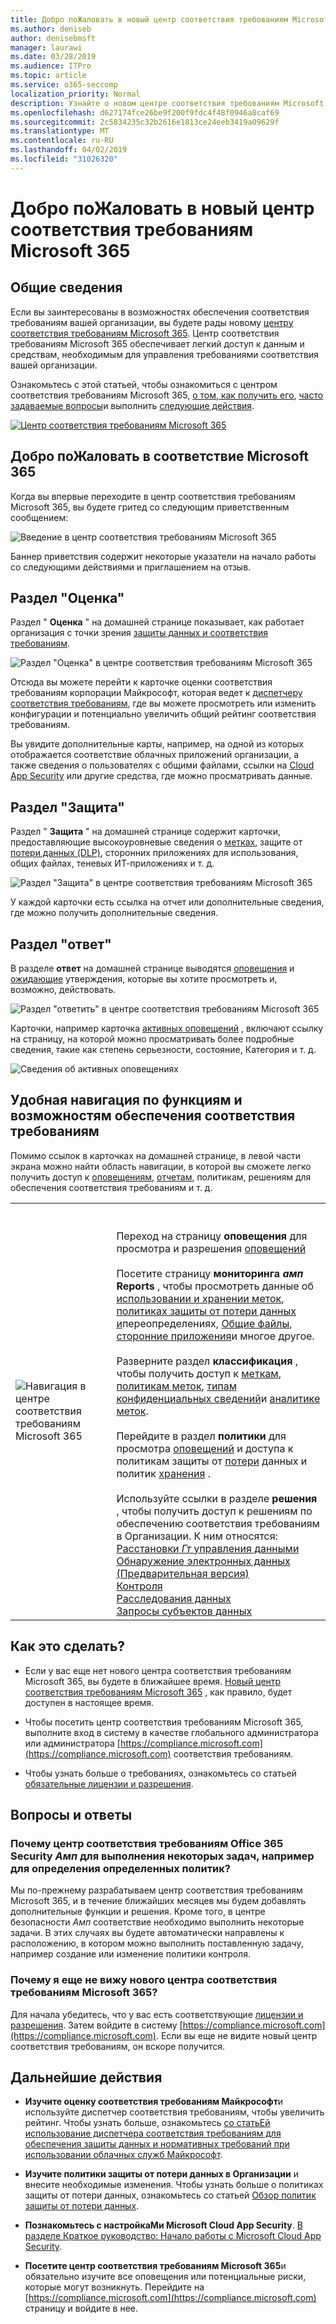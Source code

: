 ```yaml
---
title: Добро поЖаловать в новый центр соответствия требованиям Microsoft 365
ms.author: deniseb
author: denisebmsft
manager: laurawi
ms.date: 03/28/2019
ms.audience: ITPro
ms.topic: article
ms.service: o365-seccomp
localization_priority: Normal
description: Узнайте о новом центре соответствия требованиям Microsoft 365, в том числе о том, что оно содержит, как получить его и выполнить следующие действия.
ms.openlocfilehash: d627174fce26be9f200f9fdc4f48f0946a8caf69
ms.sourcegitcommit: 2c5834235c32b2616e1813ce24eeb3419a09629f
ms.translationtype: MT
ms.contentlocale: ru-RU
ms.lasthandoff: 04/02/2019
ms.locfileid: "31026320"
---
```

# <a name="welcome-to-your-all-new-microsoft-365-compliance-center"></a>Добро поЖаловать в новый центр соответствия требованиям Microsoft 365

## <a name="overview"></a>Общие сведения

Если вы заинтересованы в возможностях обеспечения соответствия требованиям вашей организации, вы будете рады новому [центру соответствия требованиям Microsoft 365](https://compliance.microsoft.com). Центр соответствия требованиям Microsoft 365 обеспечивает легкий доступ к данным и средствам, необходимым для управления требованиями соответствия вашей организации. 

Ознакомьтесь с этой статьей, чтобы ознакомиться с центром соответствия требованиям Microsoft 365, [о том, как получить его](#how-do-i-get-this), [часто задаваемые вопросы](#frequently-asked-questions)и выполнить [следующие действия](#next-steps).

[![Центр соответствия требованиям Microsoft 365](media/m365-compliance-center.png)](https://compliance.microsoft.com)

## <a name="welcome-to-microsoft-365-compliance"></a>Добро поЖаловать в соответствие Microsoft 365

Когда вы впервые переходите в центр соответствия требованиям Microsoft 365, вы будете гритед со следующим приветственным сообщением:

![Введение в центр соответствия требованиям Microsoft 365](media/m365-compliancecenter-welcomesteps.png)

Баннер приветствия содержит некоторые указатели на начало работы со следующими действиями и приглашением на отзыв.

## <a name="the-assess-section"></a>Раздел "Оценка"

Раздел " **Оценка** " на домашней странице показывает, как работает организация с точки зрения [защиты данных и соответствия требованиям](protect-access-to-data-and-services.md).

![Раздел "Оценка" в центре соответствия требованиям Microsoft 365](media/m365-compliance-center-assess.png)

Отсюда вы можете перейти к карточке оценки соответствия требованиям корпорации Майкрософт, которая ведет к [диспетчеру соответствия требованиям](meet-data-protection-and-regulatory-reqs-using-microsoft-cloud.md), где вы можете просмотреть или изменить конфигурации и потенциально увеличить общий рейтинг соответствия требованиям.

Вы увидите дополнительные карты, например, на одной из которых отображается соответствие облачных приложений организации, а также сведения о пользователях с общими файлами, ссылки на [Cloud App Security](https://docs.microsoft.com/cloud-app-security/) или другие средства, где можно просматривать данные.

## <a name="the-protect-section"></a>Раздел "Защита"

Раздел " **Защита** " на домашней странице содержит карточки, предоставляющие высокоуровневые сведения о [метках](labels.md), защите от [потери данных (DLP)](data-loss-prevention-policies.md), сторонних приложениях для использования, общих файлах, теневых ИТ-приложениях и т. д. 

![Раздел "Защита" в центре соответствия требованиям Microsoft 365](media/m365-compliance-center-protect.png)

У каждой карточки есть ссылка на отчет или дополнительные сведения, где можно получить дополнительные сведения.

## <a name="the-respond-section"></a>Раздел "ответ"

В разделе **ответ** на домашней странице выводятся [оповещения](alerts.md) и [ожидающие](disposition-reviews.md) утверждения, которые вы хотите просмотреть и, возможно, действовать.

![Раздел "ответить" в центре соответствия требованиям Microsoft 365](media/m365-compliance-center-respond.png)

Карточки, например карточка [активных оповещений](alerts.md) , включают ссылку на страницу, на которой можно просматривать более подробные сведения, такие как степень серьезности, состояние, Категория и т. д.

![Сведения об активных оповещениях](media/m365-compliance-center-alerts-details.png) 

## <a name="easy-navigation-to-more-compliance-features-and-capabilities"></a>Удобная навигация по функциям и возможностям обеспечения соответствия требованиям

Помимо ссылок в карточках на домашней странице, в левой части экрана можно найти область навигации, в которой вы сможете легко получить доступ к [оповещениям](alerts.md), [отчетам](reports-in-security-and-compliance.md), политикам, [](alert-policies.md)решениям для обеспечения соответствия требованиям и т. д. 

|  |  |
|---------|---------|
|![Навигация в центре соответствия требованиям Microsoft 365](media/m365-compliance-center-leftnav.png)  |<br/><br/> Переход на страницу **оповещения** для просмотра и разрешения [оповещений](alerts.md)<br/><br/>Посетите страницу **мониторинга _амп_ Reports** , чтобы просмотреть данные об [использовании и хранении меток](sensitivity-labels.md), [политиках защиты от потери данных и](view-the-dlp-reports.md)переопределениях, [Общие файлы](https://docs.microsoft.com/cloud-app-security/file-filters), [сторонние приложения](https://docs.microsoft.com/cloud-app-security/discovered-apps)и многое другое.<br/><br/>Разверните раздел **классификация** , чтобы получить доступ к [меткам](labels.md), [политикам меток](sensitivity-labels.md#what-label-policies-can-do), [типам конфиденциальных сведений](what-the-sensitive-information-types-look-for.md)и [аналитике меток](view-label-activity-for-documents.md).<br/><br/>Перейдите в раздел **политики** для просмотра [оповещений](alerts.md) и доступа к политикам защиты от [потери](data-loss-prevention-policies.md) данных и политик [хранения](retention-policies.md) .<br/><br/> Используйте ссылки в разделе **решения** , чтобы получить доступ к решениям по обеспечению соответствия требованиям в Организации. К ним относятся: <br/>[Расстановки _Гт_ управления данными](disposition-reviews.md)<br/>[Обнаружение электронных данных (Предварительная версия)](compliance20/overview-ediscovery-20.md)<br/>[Контроля](supervision-policies.md)<br/>[Расследования данных](datainvestigations/overview-data-investigations.md)<br/>[Запросы субъектов данных](manage-gdpr-data-subject-requests-with-the-dsr-case-tool.md)        |


## <a name="how-do-i-get-this"></a>Как это сделать?

- Если у вас еще нет нового центра соответствия требованиям Microsoft 365, вы будете в ближайшее время. [Новый центр соответствия требованиям Microsoft 365](microsoft-security-and-compliance.md#microsoft-365-compliance-center) , как правило, будет доступен в настоящее время.

- Чтобы посетить центр соответствия требованиям Microsoft 365, выполните вход в систему в качестве глобального администратора или администратора [https://compliance.microsoft.com](https://compliance.microsoft.com) соответствия требованиям. 

- Чтобы узнать больше о требованиях, ознакомьтесь со статьей [обязательные лицензии и разрешения](microsoft-security-and-compliance.md#required-licenses-and-permissions).

## <a name="frequently-asked-questions"></a>Вопросы и ответы

### <a name="why-am-i-taken-to-the-office-365-security--compliance-center-to-perform-some-tasks-such-as-defining-certain-policies"></a>Почему центр соответствия требованиям Office 365 Security _Амп_ для выполнения некоторых задач, например для определения определенных политик?

Мы по-прежнему разрабатываем центр соответствия требованиям Microsoft 365, и в течение ближайших месяцев мы будем добавлять дополнительные функции и решения. Кроме того, в центре безопасности _Амп_ соответствие необходимо выполнить некоторые задачи. В этих случаях вы будете автоматически направлены к расположению, в котором можно выполнить поставленную задачу, например создание или изменение политики контроля.

### <a name="why-dont-i-see-the-new-microsoft-365-compliance-center-yet"></a>Почему я еще не вижу нового центра соответствия требованиям Microsoft 365?

Для начала убедитесь, что у вас есть соответствующие [лицензии и разрешения](microsoft-security-and-compliance.md#required-licenses-and-permissions). Затем войдите в систему [https://compliance.microsoft.com](https://compliance.microsoft.com). Если вы еще не видите новый центр соответствия требованиям, он вскоре получится.

## <a name="next-steps"></a>Дальнейшие действия

- **Изучите оценку соответствия требованиям Майкрософт**и используйте диспетчер соответствия требованиям, чтобы увеличить рейтинг. Чтобы узнать больше, ознакомьтесь [со статьЕй использование диспетчера соответствия требованиям для обеспечения защиты данных и нормативных требований при использовании облачных служб Майкрософт](meet-data-protection-and-regulatory-reqs-using-microsoft-cloud.md).

- **Изучите политики защиты от потери данных в Организации** и внесите необходимые изменения. Чтобы узнать больше о политиках защиты от потери данных, ознакомьтесь со статьей [Обзор политик защиты от потери данных](data-loss-prevention-policies.md). 

- **Познакомьтесь с настройкаМи Microsoft Cloud App Security**. [В разделе Краткое руководство: Начало работы с Microsoft Cloud App Security](https://docs.microsoft.com/cloud-app-security/getting-started-with-cloud-app-security).  

- **Посетите центр соответствия требованиям Microsoft 365**и обязательно изучите все оповещения или потенциальные риски, которые могут возникнуть. Перейдите на [https://compliance.microsoft.com](https://compliance.microsoft.com) страницу и войдите в нее.